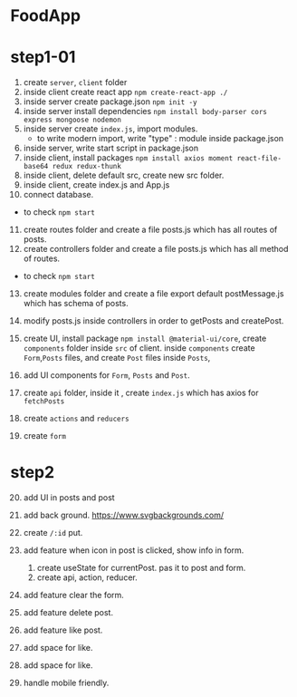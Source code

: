 # FoodApp

# step1-01

1. create `server`, `client` folder
2. inside client create react app `npm create-react-app ./`
3. inside server create package.json `npm init -y`
4. inside server install dependencies `npm install body-parser cors express mongoose nodemon`
5. inside server create `index.js`, import modules.
   - to write modern import, write "type" : module inside package.json
6. inside server, write start script in package.json
7. inside client, install packages `npm install axios moment react-file-base64 redux redux-thunk`
8. inside client, delete default src, create new src folder.
9. inside client, create index.js and App.js
10. connect database.

- to check `npm start`

11. create routes folder and create a file posts.js which has all routes of posts.
12. create controllers folder and create a file posts.js which has all method of routes.

- to check `npm start`

13. create modules folder and create a file export default postMessage.js which has schema of posts.

14. modify posts.js inside controllers in order to getPosts and createPost.

15. create UI, install package `npm install @material-ui/core`, create `components` folder inside `src` of client. inside `components` create `Form`,`Posts` files, and create `Post` files inside `Posts`,

16. add UI components for `Form`, `Posts` and `Post`.

17. create `api` folder, inside it , create `index.js` which has axios for `fetchPosts`

18. create `actions` and `reducers`

19. create `form`

# step2

20. add UI in posts and post

21. add back ground.
    https://www.svgbackgrounds.com/

22. create `/:id` put.

23. add feature when icon in post is clicked, show info in form.

    1. create useState for currentPost. pas it to post and form.
    2. create api, action, reducer.

24. add feature clear the form.

25. add feature delete post.

26. add feature like post.

27. add space for like.

28. add space for like.

29. handle mobile friendly.
